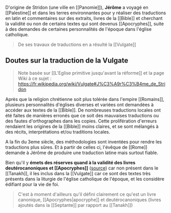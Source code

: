 D'origine de Stridon (une ville en [[Panomie]]), **Jérôme** a voyagé en [[Palestine]] et dans les terres environnantes pour y réaliser des traductions en latin et commentaires sur des extraits, livres de la [[Bible]] et cherchant la validité ou non de certains textes qui sont devenus [[Apocryphes]], suite à des demandes de certaines personnalités de l'époque dans l'église catholique.
>De ses travaux de traductions en a résulté la [[Vulgate]]
## Doutes sur la traduction de la Vulgate
>Note basée sur [[L'Eglise primitive jusqu'avant la réforme]] et la page Wiki à ce sujet : https://fr.wikipedia.org/wiki/Vulgate#J%C3%A9r%C3%B4me_de_Stridon

Après que la religion chrétienne soit plus tolérée dans l'empire [[Romains]], plusieurs personnalités d'églises diverses et variées ont demandées à accéder aux textes de la [[Bible]].
De nombreuses traductions locales ont été faites de manières erronés que ce soit des mauvaises traductions ou des fautes d'orthographes dans les copies. Cette prolifération d'erreurs rendaient les origines de la [[Bible]] moins claires, et se sont mélangés à des récits, interprétations et/ou traditions locales.

A la fin du 3eme siècle, des méthodologies sont inventées pour rendre les traductions plus sûres. Et à partir de celles ci, l'évêque de [[Rome]] demande à Jérôme de produire une traduction latine mais surtout fiable.

Bien qu'il y **émets des réserves quand à la validité des livres deutérocanoniques et [[Apocryphes]]** ([source](https://en.wikipedia.org/wiki/Deuterocanonical_books#Influence_of_Jerome)) car non présent dans le [[Tanakh]], il les inclus dans la [[Vulgate]] car ce sont des textes très présents dans la liturgie de l'église catholique de l'époque, et les considère édifiant pour la vie de foi.
>C'est à moment d'ailleurs qu'il défini clairement ce qu'est un livre canonique, [[Apocryphes|apocryphe]] et deutérocanoniques (livres ajoutés dans la [[Septante]] par rapport au [[Tanakh]])